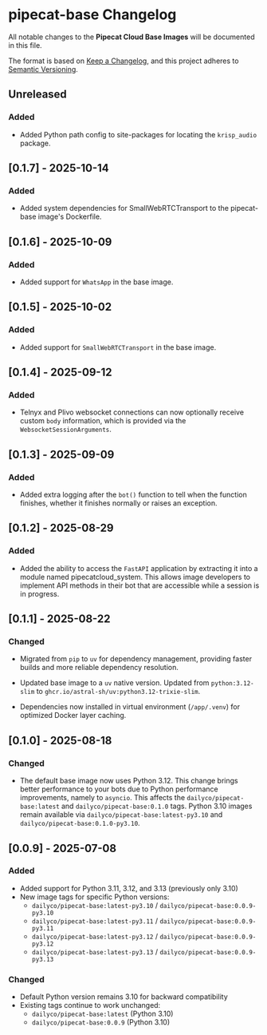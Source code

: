 # pipecat-base Changelog

All notable changes to the **Pipecat Cloud Base Images** will be documented in this file.

The format is based on [Keep a Changelog](https://keepachangelog.com/en/1.0.0/),
and this project adheres to [Semantic Versioning](https://semver.org/spec/v2.0.0.html).

## Unreleased

### Added

- Added Python path config to site-packages for locating the `krisp_audio`
  package.

## [0.1.7] - 2025-10-14

### Added

- Added system dependencies for SmallWebRTCTransport to the pipecat-base
  image's Dockerfile.

## [0.1.6] - 2025-10-09

### Added

- Added support for `WhatsApp` in the base image.
## [0.1.5] - 2025-10-02

### Added

- Added support for `SmallWebRTCTransport` in the base image.

## [0.1.4] - 2025-09-12

### Added

- Telnyx and Plivo websocket connections can now optionally receive custom
  `body` information, which is provided via the `WebsocketSessionArguments`.

## [0.1.3] - 2025-09-09

### Added

- Added extra logging after the `bot()` function to tell when the function
  finishes, whether it finishes normally or raises an exception.

## [0.1.2] - 2025-08-29

### Added

- Added the ability to access the `FastAPI` application by extracting it into
  a module named pipecatcloud_system. This allows image developers to implement
  API methods in their bot that are accessible while a session is in progress.

## [0.1.1] - 2025-08-22

### Changed

- Migrated from `pip` to `uv` for dependency management, providing faster
  builds and more reliable dependency resolution.

- Updated base image to a `uv` native version. Updated from `python:3.12-slim`
  to `ghcr.io/astral-sh/uv:python3.12-trixie-slim`.

- Dependencies now installed in virtual environment (`/app/.venv`) for
  optimized Docker layer caching.

## [0.1.0] - 2025-08-18

### Changed

- The default base image now uses Python 3.12. This change brings better
  performance to your bots due to Python performance improvements, namely to
  `asyncio`. This affects the `dailyco/pipecat-base:latest` and
  `dailyco/pipecat-base:0.1.0` tags. Python 3.10 images remain available via
  `dailyco/pipecat-base:latest-py3.10` and `dailyco/pipecat-base:0.1.0-py3.10`.

## [0.0.9] - 2025-07-08

### Added

- Added support for Python 3.11, 3.12, and 3.13 (previously only 3.10)
- New image tags for specific Python versions:
  - `dailyco/pipecat-base:latest-py3.10` / `dailyco/pipecat-base:0.0.9-py3.10`
  - `dailyco/pipecat-base:latest-py3.11` / `dailyco/pipecat-base:0.0.9-py3.11`
  - `dailyco/pipecat-base:latest-py3.12` / `dailyco/pipecat-base:0.0.9-py3.12`
  - `dailyco/pipecat-base:latest-py3.13` / `dailyco/pipecat-base:0.0.9-py3.13`

### Changed

- Default Python version remains 3.10 for backward compatibility
- Existing tags continue to work unchanged:
  - `dailyco/pipecat-base:latest` (Python 3.10)
  - `dailyco/pipecat-base:0.0.9` (Python 3.10)
